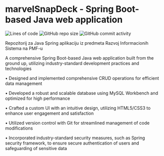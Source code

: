 # marvelSnapDeck - Spring Boot-based Java web application

![Lines of code](https://img.shields.io/tokei/lines/github/momcilovicluka/marvelSnapDeck)
![GitHub repo size](https://img.shields.io/github/repo-size/momcilovicluka/marvelSnapDeck)
![GitHub commit activity](https://img.shields.io/github/commit-activity/w/momcilovicluka/marvelSnapDeck)

Repozitorij za Java Spring aplikaciju iz predmeta Razvoj Informacionih Sistema na PMF-u

A comprehensive Spring Boot-based Java web application built from the ground up, utilizing industry-standard development practices and technologies

•	Designed and implemented comprehensive CRUD operations for efficient data management

•	Developed a robust and scalable database using MySQL Workbench and optimized for high performance

•	Crafted a custom UI with an intuitive design, utilizing HTML5/CSS3 to enhance user engagement and satisfaction

•	Utilized version control with Git for streamlined management of code modifications

•	Incorporated industry-standard security measures, such as Spring security framework, to ensure secure authentication of users and safeguarding of sensitive data
